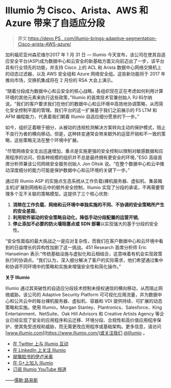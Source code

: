 # Illumio 为 Cisco、Arista、AWS 和 Azure 带来了自适应分段

> 原文:[https://devo PS . com/illumio-brings-adaptive-segmentation-Cisco-arista-AWS-azure/](https://devops.com/illumio-brings-adaptive-segmentation-cisco-arista-aws-azure/)

加利福尼亚州森尼维尔2017 年 1 月 31 日 — Illumio 今天宣布，该公司在使其自适应安全平台(ASP)成为数据中心和云安全的新基础方面又向前迈出了一步，该平台具有行业领先的功能，并支持 Cisco 上的 ACL 和 Arista 数据中心网络交换机上的动态过滤器，以及 AWS 安全组和 Azure 网络安全组。这些新功能将于 2017 年推向市场，交换机集成将在 2 月份的 RSA 大会上演示。

“随着分段成为数据中心和云安全的核心战略，各组织现在正在考虑如何利用计算环境的其他元素来执行这些政策，”Illumio 的首席技术官兼创始人 PJ·科尔纳说。“我们的客户要求我们在他们的数据中心和云环境中高效地协调策略，从而简化安全控制平面的管理。我们平台的这一扩展基于我们之前展示的 F5 LTM 和 AFM 编程能力，代表着我们朝着 Illumio 自适应细分愿景的下一步。”

如今，组织正着眼于细分，从被动的违规检测解决方案转向主动的保护模式，阻止不良行为者的横向移动。但是，这种转变通常会带来额外的运营开销和不一致的策略，这些策略无法在整个环境中扩展。

“尽管网络安全支出迅速增加，重点是实施更强的安全控制以限制对敏感数据和应用程序的访问，但各种规模的组织并不总是最终拥有更安全的环境，”ESG 高级首席分析师兼该公司网络安全服务创始人 Jon Oltsik 说。“在整个数据中心和云中推动深度细分的能力可能是保护数据中心和云环境的关键下一步。”

通过将 Illumio ASP 的实施点生态系统从工作负载(裸机服务器、虚拟机、集装箱主机)扩展到网络和云中的额外安全控制，Illumio 实现了分段的承诺，不再需要管理多个互不关联的策略模型。这提供了三个核心优势:

1.  **消除在工作负载、网络和云环境中单独实施的不同、不协调的安全策略所产生的安全差距**。
2.  **利用软件驱动的安全策略自动化，降低手动分段配置的运营开销**。
3.  **停止添加不必要的防火墙阻塞点或 SDN 部署**以实现强大的基于分段的安全性。

“安全性面临的最大挑战之一是应对复杂性，而我们在客户数据中心和云环境中看到的日益增长的异构性加剧了这一挑战。451 Research 首席分析师 Eric Hanselman 表示:“传统基础设施与虚拟化和云相结合，这意味着有机会实现政策执行的协调点。“我们认为，深入细分解决了客户的实际需求，他们希望通过集中和协调不同环境中的策略和实施来增强安全性和简化操作。”

**关于 Illumio**

Illumio 通过其突破性的自适应分段技术控制未授权通信的横向移动，从而阻止网络威胁。该公司的 Adaptive Security Platform 可可视化应用流量，并为数据中心和公共云中的每台裸机服务器、虚拟机、容器和 VDI 提供持续、可扩展的动态策略和实施。使用 Illumio，Morgan Stanley、Plantronics、Salesforce、King Entertainment、NetSuite、Oak Hill Advisors 和 Creative Artists Agency 等企业已经实现了安全的应用程序和云迁移、环境分段、合规性和高价值应用程序保护，使其免受违规和威胁，而无需更改应用程序或基础架构。更多信息，请访问[www.illumio.com](https://www.illumio.com/)或关注我们 [@Illumio](https://twitter.com/illumio) 。

*   [在 Twitter 上与 Illumio 互动](https://twitter.com/illumio)
*   [在 LinkedIn 上关注 Illumio](https://www.linkedin.com/company/illumio)
*   [就像脸书的伊卢米奥](https://www.facebook.com/illumio)
*   [在 G+上加入 Illumio](https://plus.google.com/115684022334350207899/about)
*   [订阅 Illumio YouTube 频道](https://www.youtube.com/channel/UCcc37xm_Ezy5TprR-N4CCJA)

——[儒勒·路易斯](https://devops.com/author/jules/)